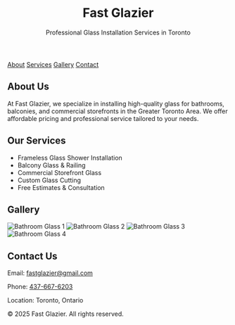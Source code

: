 
  
  </style>
</head>
<body>
  <header>
    <h1>Fast Glazier</h1>
    <p>Professional Glass Installation Services in Toronto</p>
  </header>
  <nav>
    <a href="#about">About</a>
    <a href="#services">Services</a>
    <a href="#gallery">Gallery</a>
    <a href="#contact">Contact</a>
  </nav>

  <section id="about">
    <h2>About Us</h2>
    <p>At Fast Glazier, we specialize in installing high-quality glass for bathrooms, balconies, and commercial storefronts in the Greater Toronto Area. We offer affordable pricing and professional service tailored to your needs.</p>
  </section>

  <section id="services">
    <h2>Our Services</h2>
    <ul>
      <li>Frameless Glass Shower Installation</li>
      <li>Balcony Glass & Railing</li>
      <li>Commercial Storefront Glass</li>
      <li>Custom Glass Cutting</li>
      <li>Free Estimates & Consultation</li>
    </ul>
  </section>

  <section id="gallery">
    <h2>Gallery</h2>
    <div class="gallery">
      <img src="https://images.openai.com/thumbnails/c115c75e2e2996f5b4c7228c695204c5.jpeg" alt="Bathroom Glass 1">
      <img src="https://images.openai.com/thumbnails/4356737d1bc7c6113b124ce6d6fcb064.jpeg" alt="Bathroom Glass 2">
      <img src="https://images.openai.com/thumbnails/81e3baadfdb4ecca6bc1eb55440397ea.jpeg" alt="Bathroom Glass 3">
      <img src="https://images.openai.com/thumbnails/e0dc3c43b839247950e083f517d9aeaa.jpeg" alt="Bathroom Glass 4">
    </div>
  </section>

  <section id="contact">
    <h2>Contact Us</h2>
    <p>Email: <a href="mailto:fastglazier@gmail.com">fastglazier@gmail.com</a></p>
    <p>Phone: <a href="tel:+14376676203">437-667-6203</a></p>
    <p>Location: Toronto, Ontario</p>
  </section>

  <footer>
    <p>&copy; 2025 Fast Glazier. All rights reserved.</p>
  </footer>
</body>
</html>
